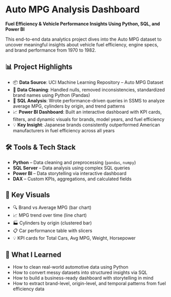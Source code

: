 # Auto MPG Analysis Dashboard

**Fuel Efficiency & Vehicle Performance Insights Using Python, SQL, and Power BI**

This end-to-end data analytics project dives into the Auto MPG dataset to uncover meaningful insights about vehicle fuel efficiency, engine specs, and brand performance from 1970 to 1982.

## 📊 Project Highlights

- 📦 **Data Source**: UCI Machine Learning Repository – Auto MPG Dataset  
- 🧹 **Data Cleaning**: Handled nulls, removed inconsistencies, standardized brand names using Python (Pandas)  
- 🧠 **SQL Analysis**: Wrote performance-driven queries in SSMS to analyze average MPG, cylinders by origin, and trend patterns  
- 📈 **Power BI Dashboard**: Built an interactive dashboard with KPI cards, filters, and dynamic visuals for brands, model years, and fuel efficiency  
- 💡 **Key Insight**: Japanese brands consistently outperformed American manufacturers in fuel efficiency across all years

## 🛠 Tools & Tech Stack

- **Python** – Data cleaning and preprocessing (`pandas`, `numpy`)  
- **SQL Server** – Data analysis using complex SQL queries  
- **Power BI** – Data storytelling via interactive dashboard  
- **DAX** – Custom KPIs, aggregations, and calculated fields

## 📌 Key Visuals

- 🔍 Brand vs Average MPG (bar chart)
- 📈 MPG trend over time (line chart)
- 🏭 Cylinders by origin (clustered bar)
- 📋 Car performance table with slicers
- 💡 KPI cards for Total Cars, Avg MPG, Weight, Horsepower

## 🧠 What I Learned

- How to clean real-world automotive data using Python  
- How to convert messy datasets into structured insights via SQL  
- How to build a business-ready dashboard with storytelling in mind  
- How to extract brand-level, origin-level, and temporal patterns from fuel efficiency data

